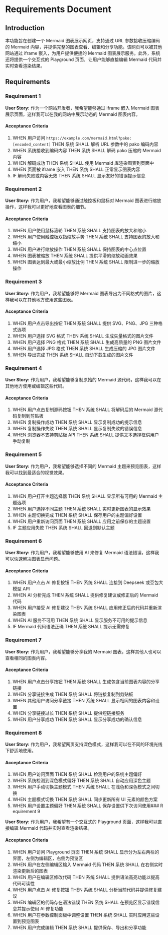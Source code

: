 # Requirements Document

## Introduction

本功能旨在创建一个 Mermaid 图表展示网页，支持通过 URL 参数接收压缩编码的 Mermaid 内容，并提供完整的图表查看、编辑和分享功能。该网页可以被其他网站通过 iframe 嵌入，为用户提供便捷的 Mermaid 图表展示服务。此外，系统还将提供一个交互式的 Playground 页面，让用户能够直接编辑 Mermaid 代码并实时查看渲染结果。

## Requirements

### Requirement 1

**User Story:** 作为一个网站开发者，我希望能够通过 iframe 嵌入 Mermaid 图表展示页面，这样我可以在我的网站中展示动态的 Mermaid 图表内容。

#### Acceptance Criteria

1. WHEN 用户访问 `https://example.com/mermaid.html?pako:[encoded_content]` THEN 系统 SHALL 解析 URL 参数中的 pako 编码内容
2. WHEN 系统接收到编码内容 THEN 系统 SHALL 解码 pako 压缩的 Mermaid 内容
3. WHEN 解码成功 THEN 系统 SHALL 使用 Mermaid 库渲染图表到页面中
4. WHEN 页面被 iframe 嵌入 THEN 系统 SHALL 正常显示图表内容
5. IF 解码失败或内容无效 THEN 系统 SHALL 显示友好的错误提示信息

### Requirement 2

**User Story:** 作为用户，我希望能够通过触控板和鼠标对 Mermaid 图表进行缩放操作，这样我可以更好地查看图表的细节。

#### Acceptance Criteria

1. WHEN 用户使用鼠标滚轮 THEN 系统 SHALL 支持图表的放大和缩小
2. WHEN 用户使用触控板双指缩放手势 THEN 系统 SHALL 支持图表的放大和缩小
3. WHEN 用户进行缩放操作 THEN 系统 SHALL 保持图表的中心点位置
4. WHEN 图表被缩放 THEN 系统 SHALL 提供平滑的缩放动画效果
5. WHEN 图表达到最大或最小缩放比例 THEN 系统 SHALL 限制进一步的缩放操作

### Requirement 3

**User Story:** 作为用户，我希望能够将 Mermaid 图表导出为不同格式的图片，这样我可以在其他地方使用这些图表。

#### Acceptance Criteria

1. WHEN 用户点击导出按钮 THEN 系统 SHALL 提供 SVG、PNG、JPG 三种格式选项
2. WHEN 用户选择 SVG 格式 THEN 系统 SHALL 生成矢量格式的图片文件
3. WHEN 用户选择 PNG 格式 THEN 系统 SHALL 生成高质量的 PNG 图片文件
4. WHEN 用户选择 JPG 格式 THEN 系统 SHALL 生成压缩的 JPG 图片文件
5. WHEN 导出完成 THEN 系统 SHALL 自动下载生成的图片文件

### Requirement 4

**User Story:** 作为用户，我希望能够复制原始的 Mermaid 源代码，这样我可以在其他地方使用或编辑这些代码。

#### Acceptance Criteria

1. WHEN 用户点击复制源码按钮 THEN 系统 SHALL 将解码后的 Mermaid 源代码复制到剪贴板
2. WHEN 复制操作成功 THEN 系统 SHALL 显示复制成功的提示信息
3. WHEN 复制操作失败 THEN 系统 SHALL 显示复制失败的错误信息
4. WHEN 浏览器不支持剪贴板 API THEN 系统 SHALL 提供文本选择框供用户手动复制

### Requirement 5

**User Story:** 作为用户，我希望能够选择不同的 Mermaid 主题来预览图表，这样我可以找到最适合的视觉效果。

#### Acceptance Criteria

1. WHEN 用户打开主题选择器 THEN 系统 SHALL 显示所有可用的 Mermaid 主题选项
2. WHEN 用户选择不同主题 THEN 系统 SHALL 实时更新图表的显示效果
3. WHEN 主题切换完成 THEN 系统 SHALL 保存用户的主题偏好设置
4. WHEN 用户重新访问页面 THEN 系统 SHALL 应用之前保存的主题设置
5. IF 主题应用失败 THEN 系统 SHALL 回退到默认主题

### Requirement 6

**User Story:** 作为用户，我希望能够使用 AI 来修复 Mermaid 语法错误，这样我可以快速解决图表显示问题。

#### Acceptance Criteria

1. WHEN 用户点击 AI 修复按钮 THEN 系统 SHALL 连接到 Deepseek 或豆包大模型 API
2. WHEN AI 分析完成 THEN 系统 SHALL 提供修复建议或修正后的 Mermaid 代码
3. WHEN 用户接受 AI 修复建议 THEN 系统 SHALL 应用修正后的代码并重新渲染图表
4. WHEN AI 服务不可用 THEN 系统 SHALL 显示服务不可用的提示信息
5. IF Mermaid 代码语法正确 THEN 系统 SHALL 提示无需修复

### Requirement 7

**User Story:** 作为用户，我希望能够分享我的 Mermaid 图表，这样其他人也可以查看相同的图表内容。

#### Acceptance Criteria

1. WHEN 用户点击分享按钮 THEN 系统 SHALL 生成包含当前图表内容的分享链接
2. WHEN 分享链接生成 THEN 系统 SHALL 将链接复制到剪贴板
3. WHEN 其他用户访问分享链接 THEN 系统 SHALL 显示相同的图表内容和设置
4. WHEN 分享链接过长 THEN 系统 SHALL 提供短链接服务
5. WHEN 用户分享成功 THEN 系统 SHALL 显示分享成功的确认信息

### Requirement 8

**User Story:** 作为用户，我希望网页支持深色模式，这样我可以在不同的环境光线下舒适地使用。

#### Acceptance Criteria

1. WHEN 用户访问页面 THEN 系统 SHALL 检测用户的系统主题偏好
2. WHEN 系统检测到深色模式偏好 THEN 系统 SHALL 自动应用深色主题
3. WHEN 用户手动切换主题模式 THEN 系统 SHALL 在浅色和深色模式之间切换
4. WHEN 主题模式切换 THEN 系统 SHALL 同步更新所有 UI 元素的颜色方案
5. WHEN 用户设置主题偏好 THEN 系统 SHALL 保存设置供下次访问使用### R
equirement 9

**User Story:** 作为用户，我希望有一个交互式的 Playground 页面，这样我可以直接编辑 Mermaid 代码并实时查看渲染结果。

#### Acceptance Criteria

1. WHEN 用户访问 Playground 页面 THEN 系统 SHALL 显示分为左右两栏的界面，左侧为编辑区，右侧为预览区
2. WHEN 用户在左侧编辑区输入 Mermaid 代码 THEN 系统 SHALL 在右侧实时渲染更新后的图表
3. WHEN 用户在编辑区修改代码 THEN 系统 SHALL 提供语法高亮功能以提高代码可读性
4. WHEN 用户点击 AI 修复按钮 THEN 系统 SHALL 分析当前代码并提供修复建议
5. WHEN 编辑区的代码存在语法错误 THEN 系统 SHALL 在预览区显示错误信息并提示使用 AI 修复功能
6. WHEN 用户在参数控制面板中调整设置 THEN 系统 SHALL 实时应用这些设置到预览图表
7. WHEN 用户完成编辑 THEN 系统 SHALL 提供保存、导出和分享功能